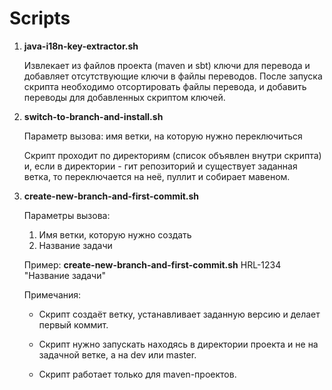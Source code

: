 # Scripts #

1. <b>java-i18n-key-extractor.sh</b>

   Извлекает из файлов проекта (maven и sbt) ключи для перевода и добавляет отсутствующие ключи
   в файлы переводов. После запуска скрипта необходимо отсортировать файлы перевода, и добавить  
   переводы для добавленных скриптом ключей.
2. <b>switch-to-branch-and-install.sh</b>

   Параметр вызова: имя ветки, на которую нужно переключиться

   Скрипт проходит по директориям (список объявлен внутри скрипта) и, если в директории - гит репозиторий
   и существует заданная ветка, то переключается на неё, пуллит и собирает мавеном.    
3. <b>create-new-branch-and-first-commit.sh</b>
   
   Параметры вызова: 

   1. Имя ветки, которую нужно создать
   2. Название задачи
   
   Пример: <b>create-new-branch-and-first-commit.sh</b> HRL-1234 "Название задачи"
   
   Примечания:

   - Скрипт создаёт ветку, устанавливает заданную версию и делает первый коммит.    
   
   - Скрипт нужно запускать находясь в директории проекта и не на задачной ветке, а на dev или master.
   
   - Скрипт работает только для maven-проектов.
